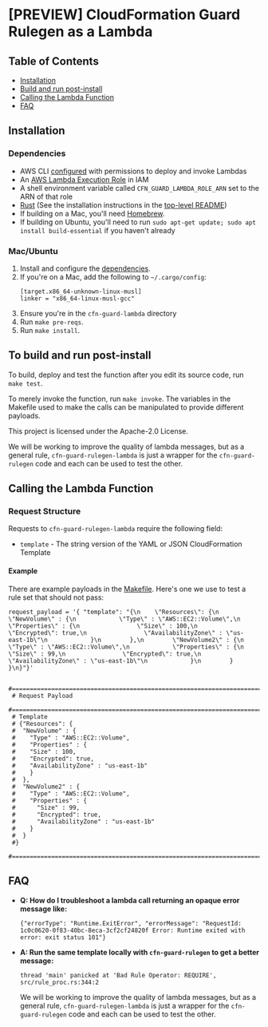 # [PREVIEW] CloudFormation Guard Rulegen as a Lambda
## Table of Contents
* [Installation](#installation)
* [Build and run post-install](#to-build-and-run-post-install)
* [Calling the Lambda Function](#calling-the-lambda-function)
* [FAQ](#faq)

## Installation
### Dependencies
* AWS CLI [configured](https://docs.aws.amazon.com/cli/latest/userguide/cli-chap-configure.html) with permissions to deploy and invoke Lambdas
* An [AWS Lambda Execution Role](https://docs.aws.amazon.com/lambda/latest/dg/lambda-intro-execution-role.html) in IAM
* A shell environment variable called `CFN_GUARD_LAMBDA_ROLE_ARN` set to the ARN of that role
* [Rust](https://rustup.rs/) (See the installation instructions in the [top-level README](../README.md#install-rust))
* If building on a Mac, you'll need [Homebrew](https://brew.sh/).  
* If building on Ubuntu, you'll need to run `sudo apt-get update; sudo apt install build-essential` if you haven't already

### Mac/Ubuntu
1. Install and configure the [dependencies](#dependencies).
1. If you're on a Mac, add the following to `~/.cargo/config`:
    ```
    [target.x86_64-unknown-linux-musl]
    linker = "x86_64-linux-musl-gcc"
    ```
1. Ensure you're in the `cfn-guard-lambda` directory
1. Run `make pre-reqs`.
1. Run `make install`.

## To build and run post-install

To build, deploy and test the function after you edit its source code, run `make test`.

To merely invoke the function, run `make invoke`.  The variables in the Makefile used to make the calls can be manipulated to provide different payloads.


This project is licensed under the Apache-2.0 License.

We will be working to improve the quality of lambda messages, but as a general rule, `cfn-guard-rulegen-lambda` is just a wrapper for the `cfn-guard-rulegen` code and each can be used to test the other.

## Calling the Lambda Function
### Request Structure
Requests to `cfn-guard-rulegen-lambda` require the following field:
* `template` - The string version of the YAML or JSON CloudFormation Template

#### Example
There are example payloads in the [Makefile](Makefile).  Here's one we use to test a rule set that should not pass:

```
request_payload = '{ "template": "{\n    \"Resources\": {\n        \"NewVolume\" : {\n            \"Type\" : \"AWS::EC2::Volume\",\n            \"Properties\" : {\n                \"Size\" : 100,\n                \"Encrypted\": true,\n                \"AvailabilityZone\" : \"us-east-1b\"\n            }\n        },\n        \"NewVolume2\" : {\n            \"Type\" : \"AWS::EC2::Volume\",\n            \"Properties\" : {\n                \"Size\" : 99,\n                \"Encrypted\": true,\n                \"AvailabilityZone\" : \"us-east-1b\"\n            }\n        } }\n}"}'
 
 #======================================================================
 # Request Payload
 #======================================================================
 # Template
 # {"Resources": {
 #  "NewVolume" : {
 #    "Type" : "AWS::EC2::Volume",
 #    "Properties" : {
 #    "Size" : 100,
 #    "Encrypted": true,
 #    "AvailabilityZone" : "us-east-1b"
 #    }
 #  },
 #  "NewVolume2" : {
 #    "Type" : "AWS::EC2::Volume",
 #    "Properties" : {
 #      "Size" : 99,
 #      "Encrypted": true,
 #      "AvailabilityZone" : "us-east-1b"
 #    }
 #  }
 #}
 #======================================================================
```
## FAQ

* **Q: How do I troubleshoot a lambda call returning an opaque error message like:**
	
	```
	{"errorType": "Runtime.ExitError", "errorMessage": "RequestId: 1c0c0620-0f83-40bc-8eca-3cf2cf24820f Error: Runtime exited with error: exit status 101"}
	```

* **A: Run the same template locally with `cfn-guard-rulegen` to get a better message:**

	```
	thread 'main' panicked at 'Bad Rule Operator: REQUIRE', src/rule_proc.rs:344:2
	```
	
	We will be working to improve the quality of lambda messages, but as a general rule, `cfn-guard-rulegen-lambda` is just a wrapper for the `cfn-guard-rulegen` code and each can be used to test the other.
